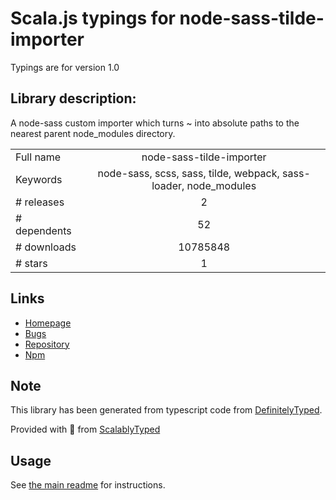 
# Scala.js typings for node-sass-tilde-importer

Typings are for version 1.0

## Library description:
A node-sass custom importer which turns ~ into absolute paths to the nearest parent node_modules directory.

|                    |                 |
| ------------------ | :-------------: |
| Full name          | node-sass-tilde-importer |
| Keywords           | node-sass, scss, sass, tilde, webpack, sass-loader, node_modules |
| # releases         | 2 |
| # dependents       | 52 |
| # downloads        | 10785848 |
| # stars            | 1 |

## Links
- [Homepage](https://github.com/matthewdavidson/node-sass-tilde-importer#readme)
- [Bugs](https://github.com/matthewdavidson/node-sass-tilde-importer/issues)
- [Repository](https://github.com/matthewdavidson/node-sass-tilde-importer)
- [Npm](https://www.npmjs.com/package/node-sass-tilde-importer)
    


## Note
This library has been generated from typescript code from [DefinitelyTyped](https://definitelytyped.org).

Provided with :purple_heart: from [ScalablyTyped](https://github.com/oyvindberg/ScalablyTyped)

## Usage
See [the main readme](../../readme.md) for instructions.


